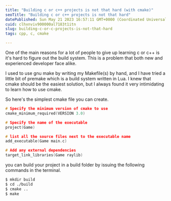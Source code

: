 ```yaml
---
title: "Building c or c++ projects is not that hard (with cmake)"
seoTitle: "Building c or c++ projects is not that hard"
datePublished: Sun May 21 2023 16:57:11 GMT+0000 (Coordinated Universal Time)
cuid: clhxnviv900000al7183t1itn
slug: building-c-or-c-projects-is-not-that-hard
tags: cpp, c, cmake

---
```


One of the main reasons for a lot of people to give up learning c or c++ is it's hard to figure out the build system. This is a problem that both new and experienced developer face alike.

I used to use gnu make by writing my Makefile(s) by hand, and I have tried a little bit of premake which is a build system written in Lua. I knew that cmake should be the easiest solution, but I always found it very intimidating to learn how to use cmake.

So here's the simplest cmake file you can create.

```cpp
# Specify the minimum version of cmake to use
cmake_minimum_required(VERSION 3.0)

# Specify the name of the executable
project(Game)

# list all the source files next to the executable name
add_executable(Game main.c)

# Add any external dependencies
target_link_libraries(Game raylib)
```

you can build your project in a build folder by issuing the following commands in the terminal.

```bash
$ mkdir build
$ cd ./build
$ cmake ..
$ make
```